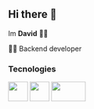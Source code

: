 ## Hi there 👋

Im **David** 🐱‍👓

🐱‍💻 Backend developer

### Tecnologies
<img width="40" height="40" src="https://upload.wikimedia.org/wikipedia/commons/4/4f/Csharp_Logo.png" > <img width="40" height="40" src="https://upload.wikimedia.org/wikipedia/commons/thumb/e/ee/.NET_Core_Logo.svg/2048px-.NET_Core_Logo.svg.png" > <img width="70" height="40" src="https://upload.wikimedia.org/wikipedia/commons/thumb/2/27/PHP-logo.svg/1200px-PHP-logo.svg.png">
<!--
**davidjimenez92/davidjimenez92** is a ✨ _special_ ✨ repository because its `README.md` (this file) appears on your GitHub profile.

Here are some ideas to get you started:

- 🔭 I’m currently working on ...
- 🌱 I’m currently learning ...
- 👯 I’m looking to collaborate on ...
- 🤔 I’m looking for help with ...
- 💬 Ask me about ...
- 📫 How to reach me: ...
- 😄 Pronouns: ...
- ⚡ Fun fact: ...
-->
